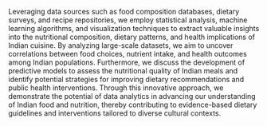 Leveraging data sources such as food composition databases, dietary surveys, and recipe
repositories, we employ statistical analysis, machine learning algorithms, and visualization techniques to
extract valuable insights into the nutritional composition, dietary patterns, and health implications of
Indian cuisine. By analyzing large-scale datasets, we aim to uncover correlations between food choices,
nutrient intake, and health outcomes among Indian populations. Furthermore, we discuss the development
of predictive models to assess the nutritional quality of Indian meals and identify potential strategies for
improving dietary recommendations and public health interventions. Through this innovative approach,
we demonstrate the potential of data analytics in advancing our understanding of Indian food and
nutrition, thereby contributing to evidence-based dietary guidelines and interventions tailored to diverse
cultural contexts.
